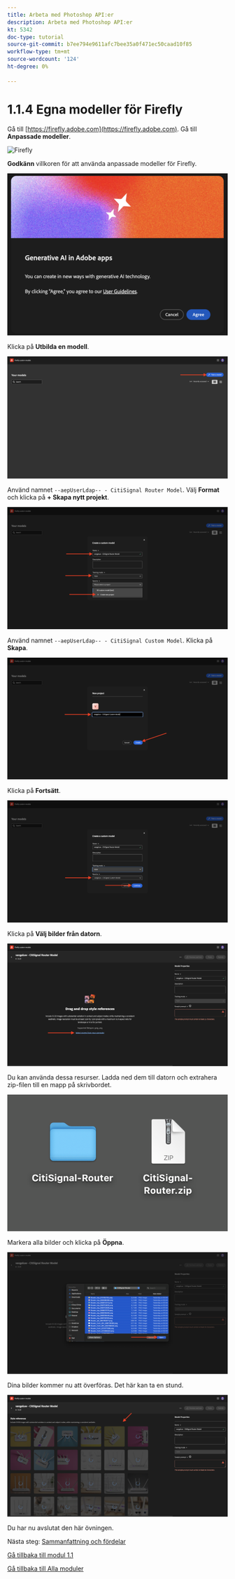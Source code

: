 ```yaml
---
title: Arbeta med Photoshop API:er
description: Arbeta med Photoshop API:er
kt: 5342
doc-type: tutorial
source-git-commit: b7ee794e9611afc7bee35a0f471ec50caad10f85
workflow-type: tm+mt
source-wordcount: '124'
ht-degree: 0%

---
```


# 1.1.4 Egna modeller för Firefly

Gå till [https://firefly.adobe.com](https://firefly.adobe.com). Gå till **Anpassade modeller**.

![Firefly](./images/ffcm1.png)

**Godkänn** villkoren för att använda anpassade modeller för Firefly.

![Firefly](./images/ffcm2.png)

Klicka på **Utbilda en modell**.

![Firefly](./images/ffcm3.png)

Använd namnet `--aepUserLdap-- - CitiSignal Router Model`. Välj **Format** och klicka på **+ Skapa nytt projekt**.

![Firefly](./images/ffcm4.png)

Använd namnet `--aepUserLdap-- - CitiSignal Custom Model`. Klicka på **Skapa**.

![Firefly](./images/ffcm5.png)

Klicka på **Fortsätt**.

![Firefly](./images/ffcm6.png)

Klicka på **Välj bilder från datorn**.

![Firefly](./images/ffcm7.png)

Du kan använda dessa resurser. Ladda ned dem till datorn och extrahera zip-filen till en mapp på skrivbordet.

![Firefly](./images/ffcm8.png)

Markera alla bilder och klicka på **Öppna**.

![Firefly](./images/ffcm9.png)

Dina bilder kommer nu att överföras. Det här kan ta en stund.

![Firefly](./images/ffcm10.png)

Du har nu avslutat den här övningen.

Nästa steg: [Sammanfattning och fördelar](./summary.md)

[Gå tillbaka till modul 1.1](./firefly-services.md)

[Gå tillbaka till Alla moduler](./../../../overview.md)
